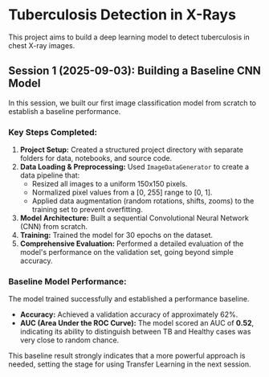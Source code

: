 # Tuberculosis Detection in X-Rays

This project aims to build a deep learning model to detect tuberculosis in chest X-ray images.

## Session 1 (2025-09-03): Building a Baseline CNN Model

In this session, we built our first image classification model from scratch to establish a baseline performance.

### Key Steps Completed:
1.  **Project Setup:** Created a structured project directory with separate folders for data, notebooks, and source code.
2.  **Data Loading & Preprocessing:** Used `ImageDataGenerator` to create a data pipeline that:
    *   Resized all images to a uniform 150x150 pixels.
    *   Normalized pixel values from a [0, 255] range to [0, 1].
    *   Applied data augmentation (random rotations, shifts, zooms) to the training set to prevent overfitting.
3.  **Model Architecture:** Built a sequential Convolutional Neural Network (CNN) from scratch.
4.  **Training:** Trained the model for 30 epochs on the dataset.
5.  **Comprehensive Evaluation:** Performed a detailed evaluation of the model's performance on the validation set, going beyond simple accuracy.

### Baseline Model Performance:
The model trained successfully and established a performance baseline.
*   **Accuracy:** Achieved a validation accuracy of approximately 62%.
*   **AUC (Area Under the ROC Curve):** The model scored an AUC of **0.52**, indicating its ability to distinguish between TB and Healthy cases was very close to random chance.

This baseline result strongly indicates that a more powerful approach is needed, setting the stage for using Transfer Learning in the next session.